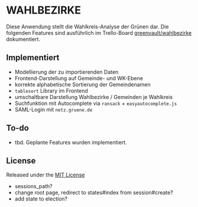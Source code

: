 # WAHLBEZIRKE

Diese Anwendung stellt die Wahlkreis-Analyse der Grünen dar.
Die folgenden Features sind ausführlich im Trello-Board
[greenvault/wahlbezirke](https://trello.com/b/xY9t6lKG/greenvault-wahlbezirke)
dokumentiert.

## Implementiert
- Modellierung der zu importierenden Daten
- Frontend-Darstellung auf Gemeinde- und WK-Ebene
- korrekte alphabetische Sortierung der Gemeindenamen
- `tablesort` Library im Frontend
- umschaltbare Darstellung Wahlbezirke / Gemeinden je Wahlkreis
- Suchfunktion mit Autocomplete via `ransack` + `easyautocomplete.js`
- SAML-Login mit `netz.gruene.de`


## To-do
- tbd. Geplante Features wurden implementiert.

## License
Released under the [MIT License](http://www.opensource.org/licenses/MIT)

- sessions_path?
- change root page, redirect to states#index from session#create?
- add state to election?
